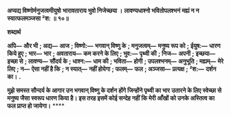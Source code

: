 **अप्यद्य विष्णोर्मनुजत्वमीयुषो** **भारावताराय भुवो निजेच्छया ।** **लावण्यधाश्नो भवितोपलश्भनं** **मह्यं न न स्यात्फलमञ्जसा ²श: ॥ १०॥** 

**शब्दार्थ** 

**अपि—** **और भी** **; अद्य—** **आज** **; विष्णो:—** **भगवान् विष्णु के** **; मनुजत्वम्—** **मनुष्य रूप को** **; ईयुष:—** **धारण किये हुए** **; भार—** **भार** **; अवताराय—** **कम करने के लिए** **; भुव:—** **पृथ्वी की** **; निज—** **अपनी** **; इच्छया—** **इच्छा से** **; लावण्य—** **सौंदर्य के** **; धाश्न:—** **धाम की** **; भविता—** **होगी** **; उपलश्भनम्—** **अनुभूति** **; मह्यम्—** **मेरे लिए** **; न—** **ऐसा नहीं है कि** **; न स्यात्—** **नहीं होयेगा** **; फलम्—** **फल** **; अञ्जसा—** **प्रत्यक्ष** **; ²श:—** **दर्शन का।** **.** 

**मुझे समस्त सौन्दर्य के आगार उन भगवान् विष्णु के दर्शन होंगे जिन्होंने पृथ्वी का भार** **उतारने के लिए स्वेच्छा से मनुष्य जैसा स्वरूप धारण किया है। इस तरह इसमें कोई सन्देह नहीं** **कि मेरी आँखों को उनके अस्तित्व का फल प्राप्त हो जायेगा।** **** 